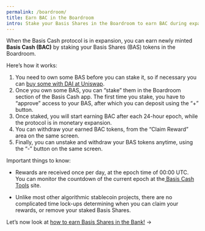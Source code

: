 ```yaml
---
permalink: /boardroom/
title: Earn BAC in the Boardroom
intro: Stake your Basis Shares in the Boardroom to earn BAC during expansion.
---
```


When the Basis Cash protocol is in expansion, you can earn newly minted **Basis Cash (BAC)** by staking your Basis Shares (BAS) tokens in the Boardroom.

Here’s how it works:

1. You need to own some BAS before you can stake it, so if necessary you can [buy some with DAI at Uniswap](https://app.uniswap.org/#/swap?inputCurrency=0x6b175474e89094c44da98b954eedeac495271d0f&outputCurrency=0xa7ed29b253d8b4e3109ce07c80fc570f81b63696). 
2. Once you own some BAS, you can “stake” them in the Boardroom section of the Basis Cash app. The first time you stake, you have to “approve” access to your BAS, after which you can deposit using the “+” button. 
3. Once staked, you will start earning BAC after each 24-hour epoch, while the protocol is in monetary expansion.
4. You can withdraw your earned BAC tokens, from the “Claim Reward” area on the same screen.
5. Finally, you can unstake and withdraw your BAS tokens anytime, using the “-” button on the same screen.

Important things to know:

- Rewards are received once per day, at the epoch time of 00:00 UTC. You can monitor the countdown of the current epoch at the[ Basis Cash Tools](https://bc.tools) site.

- Unlike most other algorithmic stablecoin projects, there are no complicated time lock-ups determining when you can claim your rewards, or remove your staked Basis Shares.

Let’s now look at [how to earn Basis Shares in the Bank!](/bank/) →